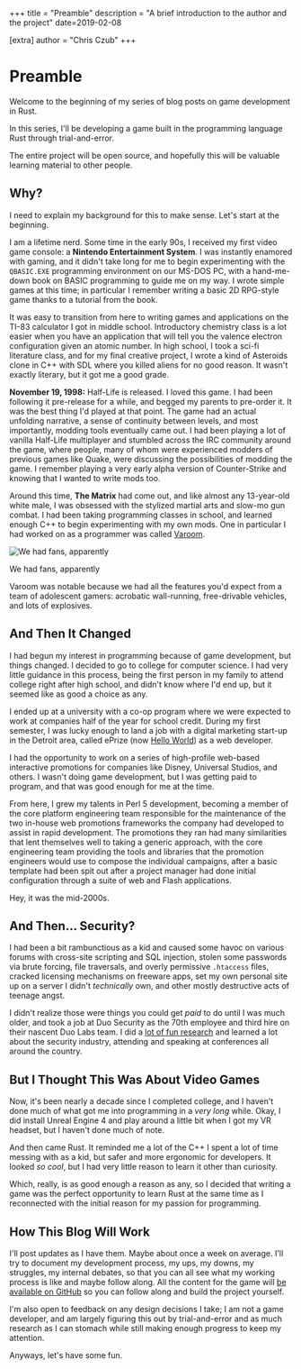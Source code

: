 +++
title = "Preamble"
description = "A brief introduction to the author and the project"
date=2019-02-08

[extra]
author = "Chris Czub"
+++

# Preamble

Welcome to the beginning of my series of blog posts on game development in Rust.

In this series, I'll be developing a game built in the programming language Rust through trial-and-error.

The entire project will be open source, and hopefully this will be valuable learning material to other people.

## Why?

I need to explain my background for this to make sense. Let's start at the beginning.

I am a lifetime nerd. Some time in the early 90s, I received my first video game console: a **Nintendo Entertainment System**.
I was instantly enamored with gaming, and it didn't take long for me to begin experimenting with the `QBASIC.EXE` programming
environment on our MS-DOS PC, with a hand-me-down book on BASIC programming to guide me on my way. I wrote simple games at this
time; in particular I remember writing a basic 2D RPG-style game thanks to a tutorial from the book.

It was easy to transition from here to writing games and applications on the TI-83 calculator I got in middle school. Introductory chemistry class is a lot easier when you have an application that will tell you the valence electron configuration given an atomic number. In high school, I took a sci-fi literature class, and for my final creative project, I wrote a kind of Asteroids clone in C++ with SDL where you killed aliens for no good reason. It wasn't exactly literary, but it got me a good grade.

**November 19, 1998:** Half-Life is released. I loved this game. I had been following it pre-release for a while, and begged my parents to pre-order it. It was the best thing I'd played at that point. The game had an actual unfolding narrative, a sense of continuity between levels, and most importantly, modding tools eventually came out. I had been playing a lot of vanilla Half-Life multiplayer and stumbled across the IRC community around the game, where people, many of whom were experienced modders of previous games like Quake, were discussing the possibilities of modding the game. I remember playing a very early alpha version of Counter-Strike and knowing that I wanted to write mods too.

Around this time, **The Matrix** had come out, and like almost any 13-year-old white male, I was obsessed with the stylized martial arts and slow-mo gun combat. I had been taking programming classes in school, and learned enough C++ to begin experimenting with my own mods. One in particular I had worked on as a programmer was called [Varoom](https://www.moddb.com/mods/varoom).

![We had fans, apparently](/images/varoom.png)
<div class="subtitle">We had fans, apparently</div>

Varoom was notable because we had all the features you'd expect from a team of adolescent gamers: acrobatic wall-running, free-drivable vehicles, and lots of explosives.

## And Then It Changed

I had begun my interest in programming because of game development, but things changed. I decided to go to college for computer science. I had very little guidance in this process, being the first person in my family to attend college right after high school, and didn't know where I'd end up, but it seemed like as good a choice as any.

I ended up at a university with a co-op program where we were expected to work at companies half of the year for school credit. During my first semester, I was lucky enough to land a job with a digital marketing start-up in the Detroit area, called ePrize (now [Hello World](https://helloworld.com)) as a web developer.

I had the opportunity to work on a series of high-profile web-based interactive promotions for companies like Disney, Universal Studios, and others. I wasn't doing game development, but I was getting paid to program, and that was good enough for me at the time.

From here, I grew my talents in Perl 5 development, becoming a member of the core platform engineering team responsible for the maintenance of the two in-house web promotions frameworks the company had developed to assist in rapid development. The promotions they ran had many similarities that lent themselves well to taking a generic approach, with the core engineering team providing the tools and libraries that the promotion engineers would use to compose the individual campaigns, after a basic template had been spit out after a project manager had done initial configuration through a suite of web and Flash applications.

Hey, it was the mid-2000s.

## And Then... Security?

I had been a bit rambunctious as a kid and caused some havoc on various forums with cross-site scripting and SQL injection, stolen some passwords via brute forcing, file traversals, and overly permissive `.htaccess` files, cracked licensing mechanisms on freeware apps, set my own personal site up on a server I didn't *technically* own, and other mostly destructive acts of teenage angst.

I didn't realize those were things you could get *paid* to do until I was much older, and took a job at Duo Security as the 70th employee and third hire on their nascent Duo Labs team. I did a [lot of fun research](https://duo.com/decipher/oem-laptop-security-shootout) and learned a lot about the security industry, attending and speaking at conferences all around the country.

## But I Thought This Was About Video Games

Now, it's been nearly a decade since I completed college, and I haven't done much of what got me into programming in a *very long* while. Okay, I did install Unreal Engine 4 and play around a little bit when I got my VR headset, but I haven't done much of note.

And then came Rust. It reminded me a lot of the C++ I spent a lot of time messing with as a kid, but safer and more ergonomic for developers. It looked _so cool_, but I had very little reason to learn it other than curiosity.

Which, really, is as good enough a reason as any, so I decided that writing a game was the perfect opportunity to learn Rust at the same time as I reconnected with the initial reason for my passion for programming.

## How This Blog Will Work

I'll post updates as I have them. Maybe about once a week on average. I'll try to document my development process, my ups, my downs, my struggles, my internal debates, so that you can all see what my working process is like and maybe follow along. All the content for the game will [be available on GitHub](https://github.com/zbuc/rust_tower_defense) so you can follow along and build the project yourself.

I'm also open to feedback on any design decisions I take; I am not a game developer, and am largely figuring this out by trial-and-error and as much research as I can stomach while still making enough progress to keep my attention.

Anyways, let's have some fun.